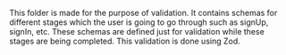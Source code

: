 This folder is made for the purpose of validation.
It contains schemas for different stages which the user is going to go through such as signUp, signIn, etc.
These schemas are defined just for validation while these stages are being completed.
This validation is done using Zod.
